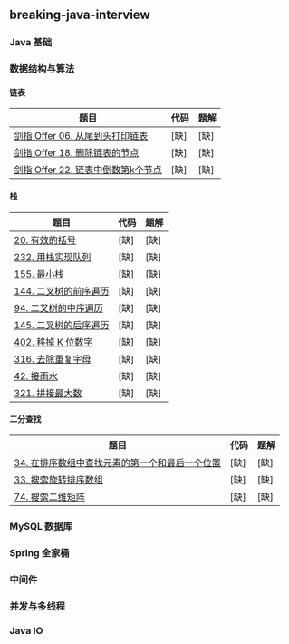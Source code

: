 ## breaking-java-interview
### Java 基础
### 数据结构与算法
#### 链表
|题目|代码|题解|
|---|---|---|
|[剑指 Offer 06. 从尾到头打印链表](https://leetcode-cn.com/problems/cong-wei-dao-tou-da-yin-lian-biao-lcof/)|[缺]|[缺]|
|[剑指 Offer 18. 删除链表的节点](https://leetcode-cn.com/problems/shan-chu-lian-biao-de-jie-dian-lcof/)|[缺]|[缺]|
|[剑指 Offer 22. 链表中倒数第k个节点](https://leetcode-cn.com/problems/lian-biao-zhong-dao-shu-di-kge-jie-dian-lcof/)|[缺]|[缺]|

#### 栈
|题目|代码|题解|
|---|---|---|
|[20. 有效的括号](https://leetcode-cn.com/problems/valid-parentheses/)|[缺]|[缺]|
|[232. 用栈实现队列](https://leetcode-cn.com/problems/implement-queue-using-stacks/)|[缺]|[缺]|
|[155. 最小栈](https://leetcode-cn.com/problems/min-stack/)|[缺]|[缺]|
|[144. 二叉树的前序遍历](https://leetcode-cn.com/problems/binary-tree-preorder-traversal/)|[缺]|[缺]|
|[94. 二叉树的中序遍历](https://leetcode-cn.com/problems/binary-tree-inorder-traversal/)|[缺]|[缺]|
|[145. 二叉树的后序遍历](https://leetcode-cn.com/problems/binary-tree-postorder-traversal/)|[缺]|[缺]|
|[402. 移掉 K 位数字](https://leetcode-cn.com/problems/remove-k-digits/)|[缺]|[缺]|
|[316. 去除重复字母](https://leetcode-cn.com/problems/remove-duplicate-letters/)|[缺]|[缺]|
|[42. 接雨水](https://leetcode-cn.com/problems/trapping-rain-water/)|[缺]|[缺]|
|[321. 拼接最大数](https://leetcode-cn.com/problems/create-maximum-number/)|[缺]|[缺]|
#### 二分查找
|题目|代码|题解|
|---|---|---|
|[34. 在排序数组中查找元素的第一个和最后一个位置](https://leetcode-cn.com/problems/find-first-and-last-position-of-element-in-sorted-array/)|[缺]|[缺]|
|[33. 搜索旋转排序数组](https://leetcode-cn.com/problems/search-in-rotated-sorted-array/)|[缺]|[缺]|
|[74. 搜索二维矩阵](https://leetcode-cn.com/problems/search-a-2d-matrix/)|[缺]|[缺]|

### MySQL 数据库
### Spring 全家桶
### 中间件
### 并发与多线程
### Java IO


